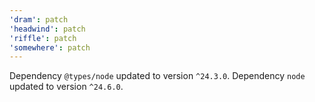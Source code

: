 ```yaml
---
'dram': patch
'headwind': patch
'riffle': patch
'somewhere': patch
---
```

Dependency `@types/node` updated to version `^24.3.0`. Dependency `node` updated to version `^24.6.0`.
